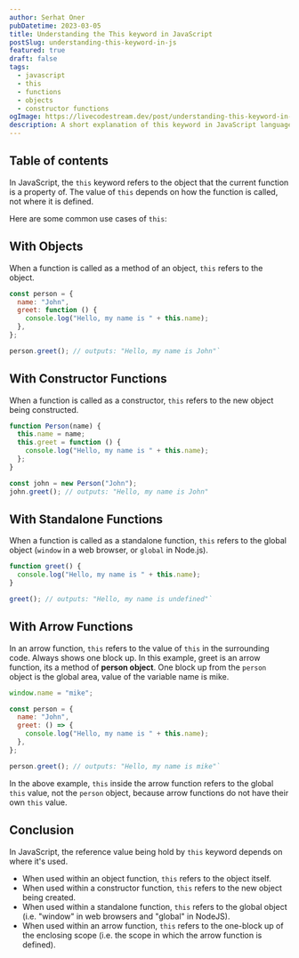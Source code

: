 ```yaml
---
author: Serhat Oner
pubDatetime: 2023-03-05
title: Understanding the This keyword in JavaScript
postSlug: understanding-this-keyword-in-js
featured: true
draft: false
tags:
  - javascript
  - this
  - functions
  - objects
  - constructor functions
ogImage: https://livecodestream.dev/post/understanding-this-keyword-in-javascript/featured.jpg
description: A short explanation of this keyword in JavaScript language.
---
```


## Table of contents

In JavaScript, the `this` keyword refers to the object that the current function is a property of. The value of `this` depends on how the function is called, not where it is defined.

Here are some common use cases of `this`:

## With Objects

When a function is called as a method of an object, `this` refers to the object.

```javascript
const person = {
  name: "John",
  greet: function () {
    console.log("Hello, my name is " + this.name);
  },
};

person.greet(); // outputs: "Hello, my name is John"`
```

## With Constructor Functions

When a function is called as a constructor, `this` refers to the new object being constructed.

```javascript
function Person(name) {
  this.name = name;
  this.greet = function () {
    console.log("Hello, my name is " + this.name);
  };
}

const john = new Person("John");
john.greet(); // outputs: "Hello, my name is John"
```

## With Standalone Functions

When a function is called as a standalone function, `this` refers to the global object (`window` in a web browser, or `global` in Node.js).

```javascript
function greet() {
  console.log("Hello, my name is " + this.name);
}

greet(); // outputs: "Hello, my name is undefined"`
```

## With Arrow Functions

In an arrow function, `this` refers to the value of `this` in the surrounding code. Always shows one block up. In this example, greet is an arrow function, its a method of **person object**. One block up from the `person` object is the global area, value of the variable name is mike.

```javascript
window.name = "mike";

const person = {
  name: "John",
  greet: () => {
    console.log("Hello, my name is " + this.name);
  },
};

person.greet(); // outputs: "Hello, my name is mike"`
```

In the above example, `this` inside the arrow function refers to the global `this` value, not the `person` object, because arrow functions do not have their own `this` value.

## Conclusion

In JavaScript, the reference value being hold by `this` keyword depends on where it's used.

- When used within an object function, `this` refers to the object itself.
- When used within a constructor function, `this` refers to the new object being created.
- When used within a standalone function, `this` refers to the global object (i.e. "window" in web browsers and "global" in NodeJS).
- When used within an arrow function, `this` refers to the one-block up of the enclosing scope (i.e. the scope in which the arrow function is defined).
